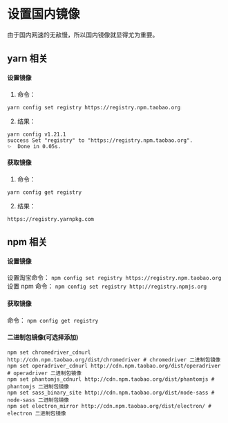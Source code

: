 # 设置国内镜像

由于国内网速的无敌慢，所以国内镜像就显得尤为重要。

## yarn 相关

#### 设置镜像

1. 命令： 

```
yarn config set registry https://registry.npm.taobao.org
```

2. 结果： 

```
yarn config v1.21.1
success Set "registry" to "https://registry.npm.taobao.org".
✨  Done in 0.05s.
```

#### 获取镜像

1. 命令：

```
yarn config get registry
```

2. 结果：

```
https://registry.yarnpkg.com
```

## npm 相关

#### 设置镜像

设置淘宝命令： `npm config set registry https://registry.npm.taobao.org`
设置 npm 命令： `npm config set registry http://registry.npmjs.org`


#### 获取镜像

命令： `npm config get registry`

#### 二进制包镜像(可选择添加)

```
npm set chromedriver_cdnurl http://cdn.npm.taobao.org/dist/chromedriver # chromedriver 二进制包镜像
npm set operadriver_cdnurl http://cdn.npm.taobao.org/dist/operadriver # operadriver 二进制包镜像
npm set phantomjs_cdnurl http://cdn.npm.taobao.org/dist/phantomjs # phantomjs 二进制包镜像
npm set sass_binary_site http://cdn.npm.taobao.org/dist/node-sass # node-sass 二进制包镜像
npm set electron_mirror http://cdn.npm.taobao.org/dist/electron/ # electron 二进制包镜像
```